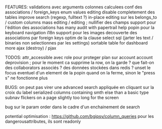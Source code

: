 FEATURES:
validations avec arguments
colonnes calculees
conf des associations / foreign_keys
enum values editing
disable completement des tables
improve search (regexp, fulltext ?)
in-place editing sur les belongs_to / custom columns
mass editing / editing ; nullifier des champs
support pour l'édition des associations has many
audit with papertrail
help popin pour la keyboard navigation
i18n
support pour les images
decouverte des associations par foreign keys
optim de la clause select sql (jarter les text / binaries non selectionnes par les settings)
sortable table for dashboard
more ajax (destroy) / pjax

TODOS:
attr_accessible avec role pour proteger plan sur account
account deprovision ; pour le moment ca supprime la row, on la garde ? que fait-on des collaborators associés ? des données stockées dans redis ?
unset le focus eventuel d'un element de la popin quand on la ferme, sinon le "press s" ne fonctionne plus


BUGS:
on peut pas virer une advanced search appliquée en cliquant sur la croix du label
serialized columns containing smth else than a basic type
subnav flickers on a page slightly too long for the screen

bug sur le param order dans le cadre d'un enchainement de search

potential optimisation : https://github.com/bgipsy/column_queries
pour les dangerousattributes, ils sont readonly
